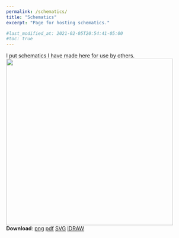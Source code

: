```yaml
---
permalink: /schematics/
title: "Schematics"
excerpt: "Page for hosting schematics."

#last_modified_at: 2021-02-05T20:54:41-05:00
#toc: true
---
```

I put schematics I have made here for use by others.
<img align = "centre" src="../assets/schematics/fig0_mountains.png" alt="" title="" width="450" />
**Download**: [png]("../assets/schematics/fig0_mountains.png") [pdf]("../assets/schematics/fig0_mountains.pdf") [SVG]("../assets/schematics/fig0_mountains.svg") [IDRAW]("../assets/schematics/fig0_mountains.IDRAW") 
